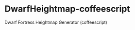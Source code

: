 DwarfHeightmap-coffeescript
===========================

Dwarf Fortress Heightmap Generator (coffeescript)